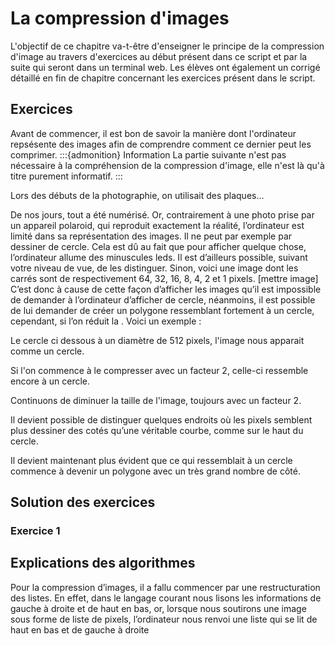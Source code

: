 # La compression d'images
L'objectif de ce chapitre va-t-être d'enseigner le principe de la compression d'image au travers d'exercices au début présent dans ce script et par la suite qui seront dans un terminal web. Les élèves ont également un corrigé détaillé en fin de chapitre concernant les exercices présent dans le script. 
## Exercices
Avant de commencer, il est bon de savoir la manière dont l'ordinateur repsésente des images afin de comprendre comment ce dernier peut les comprimer.
:::{admonition} Information
La partie suivante n'est pas nécessaire à la compréhension de la compression d'image, elle n'est là qu'à titre purement informatif.
:::

Lors des débuts de la photographie, on utilisait des plaques...

De nos jours, tout a été numérisé. Or, contrairement à une photo prise par un appareil polaroid, qui reproduit exactement la réalité, l’ordinateur est limité dans sa représentation des images. Il ne peut par exemple par dessiner de cercle. Cela est dû au fait que pour afficher quelque chose, l’ordinateur allume des minuscules leds. Il est d’ailleurs possible, suivant votre niveau de vue, de les distinguer. Sinon, voici une image dont les carrés sont de respectivement 64, 32, 16, 8, 4, 2 et 1 pixels. [mettre image] C’est donc à cause de cette façon d’afficher les images qu’il est impossible de demander à l’ordinateur d’afficher de cercle, néanmoins, il est possible de lui demander de créer un polygone ressemblant fortement à un cercle, cependant, si l’on réduit la . Voici un exemple :

Le cercle ci dessous à un diamètre de 512 pixels, l'image nous apparait comme un cercle.


Si l'on commence à le compresser avec un facteur 2, celle-ci ressemble encore à un cercle.

Continuons de diminuer la taille de l'image, toujours avec un facteur 2. 


Il devient possible de distinguer quelques endroits où les pixels semblent plus dessiner des cotés qu’une véritable courbe, comme sur le haut du cercle.

Il devient maintenant plus évident que ce qui ressemblait à un cercle commence à devenir un polygone avec un très grand nombre de côté.

## Solution des exercices
### Exercice 1

## Explications des algorithmes
Pour la compression d’images, il a fallu commencer par une restructuration des listes. En effet, dans le langage courant nous lisons les informations de gauche à droite et de haut en bas, or, lorsque nous soutirons une image sous forme de liste de pixels, l’ordinateur nous renvoi une liste qui se lit de haut en bas et de gauche à droite